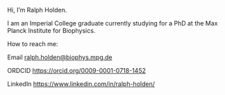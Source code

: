 Hi, I’m Ralph Holden.

I am an Imperial College graduate currently studying for a PhD at the Max Planck Institute for Biophysics.

How to reach me:

Email ralph.holden@biophys.mpg.de

ORDCID https://orcid.org/0009-0001-0718-1452

LinkedIn https://www.linkedin.com/in/ralph-holden/

<!---
ralph-holden/ralph-holden is a ✨ special ✨ repository because its `README.md` (this file) appears on your GitHub profile.
You can click the Preview link to take a look at your changes.
--->

